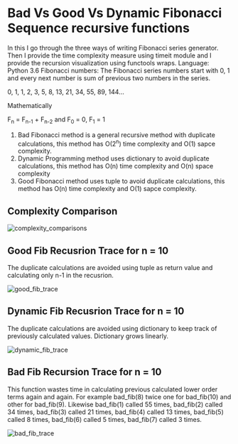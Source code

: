# Bad Vs Good Vs Dynamic Fibonacci Sequence recursive functions
In this I go through the three ways of writing Fibonacci series generator. Then I provide the time complexity measure using timeit module and I provide the recursion visualization using functools wraps.
Language: Python 3.6
Fibonacci numbers: The Fibonacci series numbers start with 0, 1 and every next number is sum of previous two numbers in the series.
	
0, 1, 1, 2, 3, 5, 8, 13, 21, 34, 55, 89, 144…
	
Mathematically

F<sub>n</sub> = F<sub>n-1</sub> + F<sub>n-2</sub> and F<sub>0</sub> = 0, F<sub>1</sub> = 1

1. Bad Fibonacci method is a general recursive method with duplicate calculations, this method has O(2<sup>n</sup>) time complexity and O(1) sapce complexity.
3. Dynamic Programming method uses dictionary to avoid duplicate calculations, this method has O(n) time complexity and O(n) space complexity 
3. Good Fibonacci method uses tuple to avoid duplicate calculations, this method has O(n) time complexity and O(1) sapce complexity.

## Complexity Comparison

![complexity_comparisons](https://user-images.githubusercontent.com/56274068/66413629-9a119100-e9ac-11e9-98ce-708393a561a7.png)

## Good Fib Recusrion Trace for n = 10
The duplicate calculations are avoided using tuple as return value and calculating only n-1 in the recusrion.

![good_fib_trace](https://user-images.githubusercontent.com/56274068/66357519-10b67c00-e924-11e9-8057-ad9bdefaf6f1.png)

## Dynamic Fib Recusrion Trace for n = 10
The duplicate calculations are avoided using dictionary to keep track of previously calculated values. Dictionary grows linearly.

![dynamic_fib_trace](https://user-images.githubusercontent.com/56274068/66357578-32affe80-e924-11e9-8d1c-79683ecedd47.png)

## Bad Fib Recursion Trace for n = 10
This function wastes time in calculating previous calculated lower order terms again and again. For example bad_fib(8) twice one for bad_fib(10) and other for bad_fib(9). Likewise bad_fib(1) called 55 times, bad_fib(2) called 34 times, bad_fib(3) called 21 times, bad_fib(4) called 13 times, bad_fib(5) called 8 times, bad_fib(6) called 5 times, bad_fib(7) called 3 times.

![bad_fib_trace](https://user-images.githubusercontent.com/56274068/66413786-ea88ee80-e9ac-11e9-85c1-17159a4d620b.png)




